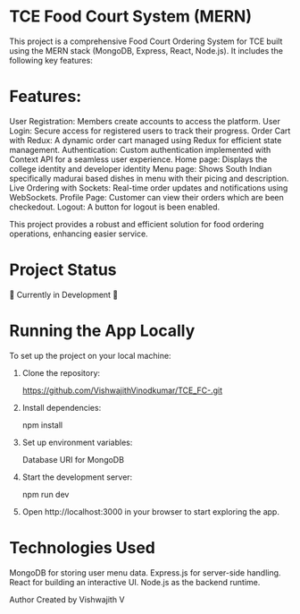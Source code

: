 # TCE Food Court System (MERN)
This project is a comprehensive Food Court Ordering System for TCE built using the MERN stack (MongoDB, Express, React, Node.js). It includes the following key features:

# Features: 
User Registration: Members create accounts to access the platform.
User Login: Secure access for registered users to track their progress.
Order Cart with Redux: A dynamic order cart managed using Redux for efficient state management.
Authentication: Custom authentication implemented with Context API for a seamless user experience.
Home page: Displays the college identity and developer identity
Menu page: Shows South Indian specifically madurai based dishes in menu with their picing and description.
Live Ordering with Sockets: Real-time order updates and notifications using WebSockets.
Profile Page: Customer can view their orders which are been checkedout.
Logout: A button for logout is been enabled.

This project provides a robust and efficient solution for food ordering operations, enhancing easier service.

# Project Status
🚧 Currently in Development 🚧

# Running the App Locally
To set up the project on your local machine:

1. Clone the repository:
   
    https://github.com/VishwajithVinodkumar/TCE_FC-.git

2. Install dependencies:

    npm install

3. Set up environment variables:

    Database URI for MongoDB

4. Start the development server:

    npm run dev

5. Open http://localhost:3000 in your browser to start exploring the app.

# Technologies Used
MongoDB for storing user menu data.
Express.js for server-side handling.
React for building an interactive UI.
Node.js as the backend runtime.

Author
Created by Vishwajith V
